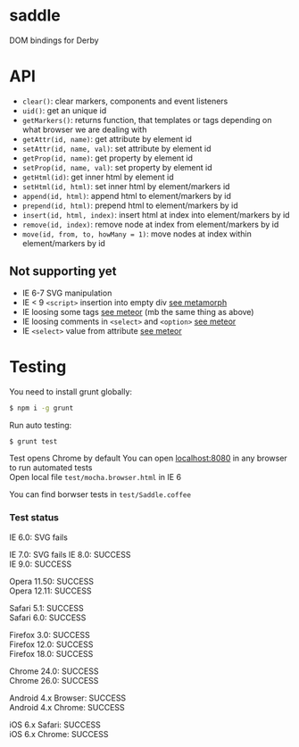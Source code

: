 saddle
======

DOM bindings for Derby

# API

* `clear()`: clear markers, components and event listeners
* `uid()`: get an unique id
* `getMarkers()`: returns function, that templates <!--comment--> or <comment></comment> tags depending on what browser we are dealing with
* `getAttr(id, name)`: get attribute by element id
* `setAttr(id, name, val)`: set attribute by element id
* `getProp(id, name)`: get property by element id
* `setProp(id, name, val)`: set property by element id
* `getHtml(id)`: get inner html by element id
* `setHtml(id, html)`: set inner html by element/markers id
* `append(id, html)`: append html to element/markers by id
* `prepend(id, html)`: prepend html to element/markers by id
* `insert(id, html, index)`: insert html at index into element/markers by id
* `remove(id, index)`: remove node at index from element/markers by id
* `move(id, from, to, howMany = 1)`: move nodes at index within element/markers by id

## Not supporting yet
* IE 6-7 SVG manipulation
* IE < 9 `<script>` insertion into empty div [see metamorph](https://github.com/tomhuda/metamorph.js/blob/8a6745c6d6f19fcf2279b9ab4bdcc9300fbd37a5/lib/metamorph.js#L18)
* IE loosing some tags [see meteor](https://github.com/meteor/meteor/blob/4d98d8cb4e5a95e9e98953f44c872c9332a042a3/packages/domutils/domutils.js#L61) (mb the same thing as above)
* IE loosing comments in `<select>` and `<option>` [see meteor](https://github.com/meteor/meteor/blob/4d98d8cb4e5a95e9e98953f44c872c9332a042a3/packages/domutils/domutils.js#L64)
* IE `<select>` value from attribute [see meteor](https://github.com/meteor/meteor/blob/4d98d8cb4e5a95e9e98953f44c872c9332a042a3/packages/domutils/domutils.js#L66)

# Testing

You need to install grunt globally:
```sh
$ npm i -g grunt
```

Run auto testing:
```sh
$ grunt test
```
Test opens Chrome by default
You can open [localhost:8080](http://localhost:8080/) in any browser to run automated tests  
Open local file `test/mocha.browser.html` in IE 6

You can find borwser tests in `test/Saddle.coffee`


### Test status
IE 6.0: SVG fails

IE 7.0: SVG fails
IE 8.0: SUCCESS  
IE 9.0: SUCCESS  

Opera 11.50: SUCCESS  
Opera 12.11: SUCCESS  

Safari 5.1: SUCCESS  
Safari 6.0: SUCCESS  

Firefox 3.0: SUCCESS  
Firefox 12.0: SUCCESS  
Firefox 18.0: SUCCESS  

Chrome 24.0: SUCCESS  
Chrome 26.0: SUCCESS  

Android 4.x Browser: SUCCESS  
Android 4.x Chrome: SUCCESS  

iOS 6.x Safari: SUCCESS  
iOS 6.x Chrome: SUCCESS  
